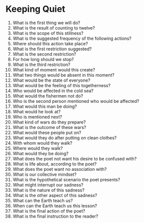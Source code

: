 # Keeping Quiet

1.  What is the first thing we will do?
2.  What is the result of counting to twelve?
3.  What is the scope of this stillness?
4.  What is the suggested frequency of the following actions?
5.  Where should this action take place?
6.  What is the first restriction suggested?
7.  What is the second restriction?
8.  For how long should we stop?
9.  What is the third restriction?
10. What kind of moment would this create?
11. What two things would be absent in this moment?
12. What would be the state of everyone?
13. What would be the feeling of this togetherness?
14. Who would be affected in the cold sea?
15. What would the fishermen not do?
16. Who is the second person mentioned who would be affected?
17. What would this man be doing?
18. What would he look at?
19. Who is mentioned next?
20. What kind of wars do they prepare?
21. What is the outcome of these wars?
22. What would these people put on?
23. What would they do after putting on clean clothes?
24. With whom would they walk?
25. Where would they walk?
26. What would they be doing?
27. What does the poet not want his desire to be confused with?
28. What is life about, according to the poet?
29. What does the poet want no association with?
30. What is our collective mindset?
31. What is the hypothetical scenario the poet presents?
32. What might interrupt our sadness?
33. What is the nature of this sadness?
34. What is the other aspect of this sadness?
35. What can the Earth teach us?
36. When can the Earth teach us this lesson?
37. What is the final action of the poet?
38. What is the final instruction to the reader?